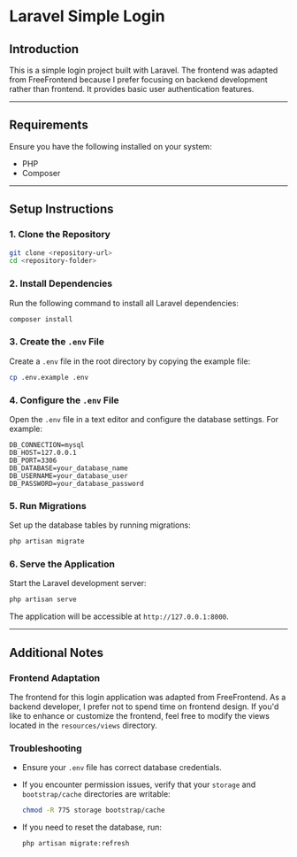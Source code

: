 # Laravel Simple Login

## Introduction
This is a simple login project built with Laravel. The frontend was adapted from FreeFrontend because I prefer focusing on backend development rather than frontend. It provides basic user authentication features.

---

## Requirements

Ensure you have the following installed on your system:
- PHP
- Composer

---

## Setup Instructions

### 1. Clone the Repository
```bash
git clone <repository-url>
cd <repository-folder>
```

### 2. Install Dependencies
Run the following command to install all Laravel dependencies:
```bash
composer install
```

### 3. Create the `.env` File
Create a `.env` file in the root directory by copying the example file:
```bash
cp .env.example .env
```

### 4. Configure the `.env` File
Open the `.env` file in a text editor and configure the database settings. For example:
```env
DB_CONNECTION=mysql
DB_HOST=127.0.0.1
DB_PORT=3306
DB_DATABASE=your_database_name
DB_USERNAME=your_database_user
DB_PASSWORD=your_database_password
```

### 5. Run Migrations
Set up the database tables by running migrations:
```bash
php artisan migrate
```

### 6. Serve the Application
Start the Laravel development server:
```bash
php artisan serve
```

The application will be accessible at `http://127.0.0.1:8000`.

---

## Additional Notes

### Frontend Adaptation
The frontend for this login application was adapted from FreeFrontend. As a backend developer, I prefer not to spend time on frontend design. If you'd like to enhance or customize the frontend, feel free to modify the views located in the `resources/views` directory.

### Troubleshooting
- Ensure your `.env` file has correct database credentials.
- If you encounter permission issues, verify that your `storage` and `bootstrap/cache` directories are writable:
  ```bash
  chmod -R 775 storage bootstrap/cache
  ```

- If you need to reset the database, run:
  ```bash
  php artisan migrate:refresh
  ```
